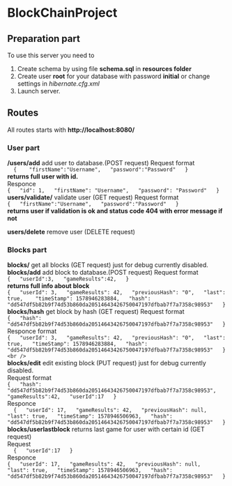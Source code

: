 # BlockChainProject

## Preparation part
To use this server you need to 
1. Create schema by using file **schema.sql** in **resources folder**
2. Create user **root** for your database with password **initial** or change settings in *hibernate.cfg.xml*
3. Launch server.
## Routes 
All routes starts with <b>http://localhost:8080/</b>  
### User part  
 <b> /users/add</b> add user to database.(POST request) Request format  
 `  
{   
	"firstName":"Username",  
	"password":"Password"  
}   
`   
 **returns full user with id.**  
Responce  
`{  
    "id": 1,  
    "firstName": "Username",  
    "password": "Password"  
}  
`  
**users/validate/** validate user (GET request) Request format   
`{  
	"firstName":"Username",  
	"password":"Password"  
}  
`  
**returns user if validation is ok and status code 404 with error message if not**  
  
**users/delete** remove user (DELETE request)  
  
### Blocks part  
  
**blocks/** get all blocks (GET request) just for debug currently disabled.  
**blocks/add** add block to database.(POST request) Request format    
`{  
	"userId":3,  
	"gameResults":42,  
}  
`  
**returns full info about block**  
`{  
    "userId": 3,  
    "gameResults": 42,  
    "previousHash": "0",  
    "last": true,   
    "timeStamp": 1578946283884,  
    "hash": "dd547df5b82b9f74d53b860da20514643426750047197dfbab7f7a7358c98953"  
}   
`  
**blocks/hash** get block by hash (GET request) Request format  
`{  
  "hash": "dd547df5b82b9f74d53b860da20514643426750047197dfbab7f7a7358c98953"  
}  
`
Responce format<br />
`{  
    "userId": 3,  
    "gameResults": 42,  
    "previousHash": "0",  
    "last": true,  
    "timeStamp": 1578946283884,  
    "hash": "dd547df5b82b9f74d53b860da20514643426750047197dfbab7f7a7358c98953"  
}<br />
`  
**blocks/edit** edit existing block (PUT request) just for debug currently disabled.  
Request format   
`{  
  "hash": "dd547df5b82b9f74d53b860da20514643426750047197dfbab7f7a7358c98953",  
  "gameResults":42,  
  "userId":17  
}  
`  
Responce  
`  
{  
    "userId": 17,  
    "gameResults": 42,  
    "previousHash": null,  
    "last": true,  
    "timeStamp": 1578946506963,  
    "hash": "dd547df5b82b9f74d53b860da20514643426750047197dfbab7f7a7358c98953"  
}  
`  
**blocks/userlastblock** returns last game for user with certain id (GET request)  
Request  
`  
{  
  "userId":17  
}  
`  
Responce  
`
{  
    "userId": 17,  
    "gameResults": 42,  
    "previousHash": null,  
    "last": true,  
    "timeStamp": 1578946506963,  
    "hash": "dd547df5b82b9f74d53b860da20514643426750047197dfbab7f7a7358c98953"  
}  
`

